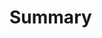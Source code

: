 # Summary
<!-- [Introduction](./introduction.md) -->

<!-- - [Additions](./additions/addtion_ref.md)
    - [ssh](./additions/ssh/introduction.md)
    - [network](./additions/network/introduction.md)
    - [virtual machine](./additions/virtual-machine/introduction.md)
    - [Docker](./additions/docker/introduction.md)
        - [Docker Compose](./additions/docker/compose.md)
        - [Use Cases](./additions/docker/use-cases.md) -->